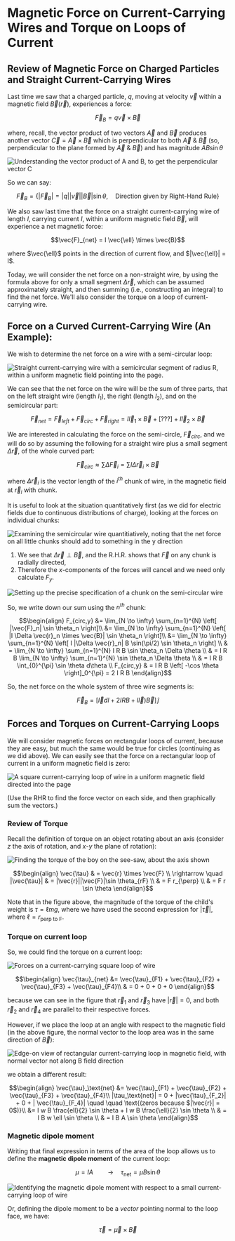 
# Magnetic Force on Current-Carrying Wires and Torque on Loops of Current

## Review of Magnetic Force on Charged Particles and Straight Current-Carrying Wires


Last time we saw that a charged particle, $q$, moving at velocity $\vec{v}$ within a magnetic field $\vec{B}(\vec{r})$, experiences a force:
```math
\vec{F}_B = q\vec{v} \times \vec{B}
```
where, recall, the vector product of two vectors $\vec{A}$ and $\vec{B}$ produces another vector $\vec{C} = \vec{A} \times \vec{B}$ which is perpendicular to both $\vec{A}$ & $\vec{B}$ (so, perpendicular to the plane formed by $\vec{A}$ & $\vec{B}$) and has magnitude $A B \sin \theta$

![Understanding the vector product of A and B, to get the perpendicular vector C](images/11_vector-product-ABC.png)

So we can say:
```math
\vec{F}_B = \left\{ |\vec{F}_B| = |q||\vec{v}| |\vec{B}| \sin \theta, \quad \text{Direction given by Right-Hand Rule}\right\}
```

We also saw last time that the force on a straight current-carrying wire of length $l$, carrying current $I$, within a uniform magnetic field $\vec{B}$, will experience a net magnetic force:
```math
\vec{F}_{net} = I \vec{\ell} \times \vec{B}
```
where $\vec{\ell}$ points in the direction of current flow, and $|\vec{\ell}| = l$.

Today, we will consider the net force on a non-straight wire, by using the formula above for only a small segment $\Delta \vec{r}$, which can be assumed approximately straight, and then summing (i.e., constructing an integral) to find the net force. We'll also consider the torque on a loop of current-carrying wire.

## Force on a Curved Current-Carrying Wire (An Example):

We wish to determine the net force on a wire with a semi-circular loop:

![Straight current-carrying wire with a semicircular segment of radius R, within a uniform magnetic field pointing into the page.](images/11_semicircular-wire-example.png)

We can see that the net force on the wire will be the sum of three parts, that on the left straight wire (length $l_1$), the right (length $l_2$), and on the semicircular part:
```math
\vec{F}_{net} = \vec{F}_{left} + \vec{F}_{circ} + \vec{F}_{right} = I \vec{l}_1 \times \vec{B} + [???] + I \vec{l}_2 \times \vec{B}
```

We are interested in calculating the force on the semi-circle, $\vec{F}_{circ}$, and we will do so by assuming the following for a straight wire plus a small segment $\Delta \vec{r}$, of the whole curved part:
```math
\vec{F}_{circ} \approx \sum \Delta \vec{F}_i = \sum I \Delta \vec{r}_i \times \vec{B}
```
where $\Delta \vec{r}_i$ is the vector length of the $i^{th}$ chunk of wire, in the magnetic field at $\vec{r}_i$ with chunk.

It is useful to look at the situation quantitatively first (as we did for electric fields due to continuous distributions of charge), looking at the forces on individual chunks:

![Examining the semicircular wire quantitiatively, noting that the net force on all little chunks should add to something in the y direction](images/11_semicircle-qualitative-analysis.png)

1. We see that $\Delta \vec{r} \perp \vec{B}$, and the R.H.R. shows that $\vec{F}$ on any chunk is radially directed,
2. Therefore the $x$-components of the forces will cancel and we need only calculate $F_y$.

![Setting up the precise specification of a chunk on the semi-circular wire](images/11_semicircle-chunk-specification.png)

So, we write down our sum using the $n^{th}$ chunk:
```math
\begin{align}
F_{circ,y} &= \lim_{N \to \infty} \sum_{n=1}^{N} \left[ |\vec{F}_n| \sin \theta_n \right]\\
&= \lim_{N \to \infty} \sum_{n=1}^{N} \left[ |I \Delta \vec{r}_n \times \vec{B}| \sin \theta_n \right]\\
&= \lim_{N \to \infty} \sum_{n=1}^{N} \left[ I |\Delta \vec{r}_n| B \sin(\pi/2) \sin \theta_n \right] \\
& = \lim_{N \to \infty} \sum_{n=1}^{N} I R B \sin \theta_n \Delta \theta \\
& = I R B \lim_{N \to \infty} \sum_{n=1}^{N} \sin \theta_n \Delta \theta \\
& = I R B \int_{0}^{\pi} \sin \theta d\theta \\
F_{circ,y} & = I R B \left[ -\cos \theta \right]_0^{\pi} = 2 I R B
\end{align}
```
So, the net force on the whole system of three wire segments is:
```math
\vec{F}_B = \left[ \vec{I} dl + 2I R B + I \vec{l}) \vec{B} \right] \, \hat{j}
```

## Forces and Torques on Current-Carrying Loops

We will consider magnetic forces on rectangular loops of current, because they are easy, but much the same would be true for circles (continuing as we did above). We can easily see that the force on a rectangular loop of current in a uniform magnetic field is zero:

![A square current-carrying loop of wire in a uniform magnetic field directed into the page](images/11_square-loop.png)

(Use the RHR to find the force vector on each side, and then graphically sum the vectors.)

### Review of Torque

Recall the definition of torque on an object rotating about an axis (consider $z$ the axis of rotation, and $x$-$y$ the plane of rotation):

![Finding the torque of the boy on the see-saw, about the axis shown](images/11_torque-seesaw.png)

```math
\begin{align}
\vec{\tau} & = \vec{r} \times \vec{F} \\
\rightarrow \quad |\vec{\tau}| & = |\vec{r}||\vec{F}|\sin \theta_{rF} \\
& = F r_{\perp} \\
& = F r \sin \theta
\end{align}
```

Note that in the figure above, the magnitude of the torque of the child's weight is  $\tau = \ell m g$, where we have used the second expression for $|\vec{\tau}|$, where $\ell = r_\text{perp to F}$.

### Torque on current loop

So, we could find the torque on a current loop:

![Forces on a current-carrying square loop of wire](images/11_torque-rectangular-wire.png)

```math
\begin{align}
\vec{\tau}_{net} &= \vec{\tau}_{F1} + \vec{\tau}_{F2} + \vec{\tau}_{F3} + \vec{\tau}_{F4}\\
& = 0 + 0 + 0 + 0
\end{align}
```
because we can see in the figure that $\vec{r}_1$ and $\vec{r}_3$ have $|\vec{r}| = 0$, and both $\vec{r}_2$ and $\vec{r}_4$ are parallel to their respective forces.

However, if we place the loop at an angle with respect to the magnetic field (in the above figure, the normal vector to the loop area was in the same direction of $\vec{B}$):

![Edge-on view of rectangular current-carrying loop in magnetic field, with normal vector not along B field direction](images/11_torque-rectangular-wire-angled.png)

we obtain a different result:
```math
\begin{align}
\vec{\tau}_\text{net} &= \vec{\tau}_{F1} + \vec{\tau}_{F2} + \vec{\tau}_{F3} + \vec{\tau}_{F4}\\
|\tau_\text{net}| = 0 + |\vec{\tau}_{F_2}| + 0  + | \vec{\tau}_{F_4}| \quad \quad  \text{(zeros because $|\vec{r}| = 0$)}\\
&= I w B \frac{ell}{2} \sin \theta + I w B \frac{\ell}{2} \sin \theta \\
& = I B w \ell \sin \theta \\
& = I B A \sin \theta
\end{align}
```

### Magnetic dipole moment

Writing that final expression in terms of the area of the loop allows us to define the **magnetic dipole moment** of the current loop:
```math
\mu = I A \quad \quad \rightarrow \quad \tau_\text{net} = \mu B \sin \theta
```

![Identifying the magnetic dipole moment with respect to a small current-carrying loop of wire](images/11_magnetic-moment.png)

Or, defining the dipole moment to be a *vector* pointing normal to the loop face, we have:
```math
\vec{\tau} = \vec{\mu} \times \vec{B}
```





